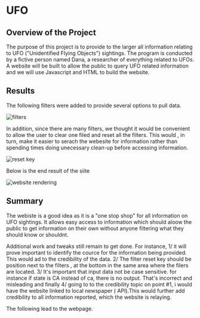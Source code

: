 # UFO

## Overview of the Project

The purpose of this project is to provide to the larger all information relating to UFO ("Unidentified Flying Objects") sightings. The program is conducted by a fictive person named Dana, a researcher of everything related to UFOs. A website will be built to allow the public to query UFO related information and we will use Javascript and HTML to build the website. 

## Results

The following filters were added to provide several options to pull data. 


![filters](https://user-images.githubusercontent.com/115424156/232593514-1b1ccc1c-db3d-4d8b-8b95-e17f334ebc1e.png)



In addition, since there are many filters, we thought it would be convenient to allow the user to clear one filed and reset all the filters. This would , in turn, make it easier to serach the webesite for information rather than spending times doing unecessary clean-up before accessing information. 

![reset key](https://user-images.githubusercontent.com/115424156/232594119-ed246fa4-8133-468c-9753-3ec91e975420.png)


Below is the end result of the siite

![website rendering](https://user-images.githubusercontent.com/115424156/232594327-7e43c896-347f-4199-846d-03aa9ce40512.png)



## Summary

The webiste is a good idea as it is a "one stop shop" for all information on UFO sightings. It allows easy access to information which should aloow the public to get information on their own without anyone filtering what they should know or shouldnt. 

Additional work and tweaks still remain to get done.  For instance, 1/ it will prove important to identify the cource for the information being provided. This would ad to the credibility of the data.  2/ The filter reset key should be position next to the filters , at the bottom in the same area where the filers are located. 3/ It's important that input data not be case sensitive. for instance if state is CA instead of ca, there is no output. That's incorrect and misleading and finally 4/ going to to the credibility topic on point #1, i would have the website linked to local newspaper ( API).This would further add credibility to all information reported, which the website is relaying.

The following lead to the webpage.



